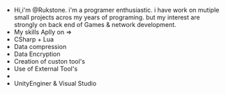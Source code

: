 - Hi,i'm @Rukstone.
 i'm a programer enthusiastic.
 i have work on mutiple small projects acros my years of programing.
 but my interest are strongly on back end of Games & network development.
- My skills Aplly on =>
- CSharp + Lua
- Data compression
- Data Encryption
- Creation of custon tool's
- Use of External Tool's
- 
- UnityEnginer & Visual Studio
